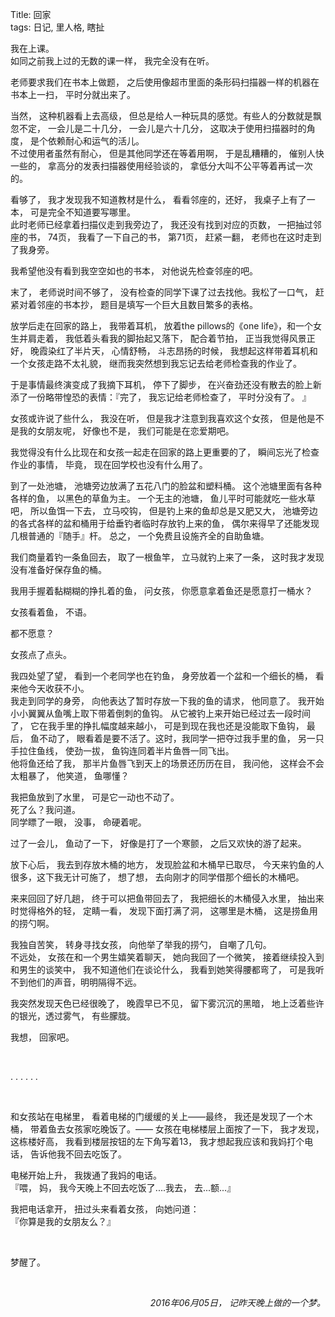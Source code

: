 Title: 回家  
tags: 日记, 里人格, 瞎扯    

我在上课。  
如同之前我上过的无数的课一样， 我完全没有在听。  

老师要求我们在书本上做题， 之后使用像超市里面的条形码扫描器一样的机器在书本上一扫， 平时分就出来了。  

当然， 这种机器看上去高级， 但总是给人一种玩具的感觉。有些人的分数就是飘忽不定， 一会儿是二十几分， 一会儿是六十几分， 这取决于使用扫描器时的角度， 是个依赖耐心和运气的活儿。     
不过使用者虽然有耐心， 但是其他同学还在等着用啊， 于是乱糟糟的， 催别人快一些的， 拿高分的发表扫描器使用经验谈的， 拿低分大叫不公平等着再试一次的。  

看够了， 我才发现我不知道教材是什么， 看看邻座的，还好， 我桌子上有了一本， 可是完全不知道要写哪里。  
此时老师已经拿着扫描仪走到我旁边了， 我还没有找到对应的页数， 一把抽过邻座的书， 74页， 我看了一下自己的书， 第71页， 赶紧一翻， 老师也在这时走到了我身旁。  

我希望他没有看到我空空如也的书本， 对他说先检查邻座的吧。  

末了， 老师说时间不够了， 没有检查的同学下课了过去找他。我松了一口气， 赶紧对着邻座的书本抄， 题目是填写一个巨大且数目繁多的表格。  

放学后走在回家的路上， 我带着耳机， 放着the pillows的《one life》，和一个女生并肩走着， 我低着头看我的脚抬起又落下， 配合着节拍， 正当我觉得风景正好， 晚霞染红了半片天， 心情舒畅， 斗志昂扬的时候， 我想起这样带着耳机和一个女孩走路不太礼貌， 继而我突然想到我忘记去给老师检查我的作业了。

于是事情最终演变成了我摘下耳机， 停下了脚步， 在兴奋劲还没有散去的脸上新添了一份略带惶恐的表情：『完了， 我忘记给老师检查了， 平时分没有了。  』

女孩或许说了些什么， 我没在听， 但是我才注意到我喜欢这个女孩， 但是他是不是我的女朋友呢， 好像也不是， 我们可能是在恋爱期吧。  

我觉得没有什么比现在和女孩一起走在回家的路上更重要的了， 瞬间忘光了检查作业的事情， 毕竟， 现在回学校也没有什么用了。  

到了一处池塘， 池塘旁边放满了五花八门的脸盆和塑料桶。 这个池塘里面有各种各样的鱼， 以黑色的草鱼为主。 一个无主的池塘， 鱼儿平时可能就吃一些水草吧， 所以鱼饵一下去， 立马咬钩， 但是钓上来的鱼却总是又肥又大， 池塘旁边的各式各样的盆和桶用于给垂钓者临时存放钓上来的鱼， 偶尔来得早了还能发现几根普通的『随手』杆。  总之， 一个免费且设施齐全的自助鱼塘。  

我们商量着钓一条鱼回去， 取了一根鱼竿， 立马就钓上来了一条， 这时我才发现没有准备好保存鱼的桶。  

我用手握着黏糊糊的挣扎着的鱼， 问女孩， 你愿意拿着鱼还是愿意打一桶水？  

女孩看着鱼， 不语。  

都不愿意？  

女孩点了点头。  

我四处望了望， 看到一个老同学也在钓鱼， 身旁放着一个盆和一个细长的桶， 看来他今天收获不小。  
我走到同学的身旁， 向他表达了暂时存放一下我的鱼的请求， 他同意了。 我开始小小翼翼从鱼嘴上取下带着倒刺的鱼钩。 从它被钓上来开始已经过去一段时间了， 它在我手里的挣扎幅度越来越小， 可是到现在我也还是没能取下鱼钩， 最后， 鱼不动了， 眼看着是要不活了。这时，我同学一把夺过我手里的鱼， 另一只手拉住鱼线， 使劲一拔， 鱼钩连同着半片鱼唇一同飞出。  
他将鱼还给了我， 那半片鱼唇飞到天上的场景还历历在目， 我问他， 这样会不会太粗暴了， 他笑道， 鱼哪懂？  

我把鱼放到了水里， 可是它一动也不动了。  
死了么？我问道。  
同学瞟了一眼， 没事， 命硬着呢。  

过了一会儿， 鱼动了一下， 好像是打了一个寒颤， 之后又欢快的游了起来。  

放下心后， 我去到存放木桶的地方， 发现脸盆和木桶早已取尽， 今天来钓鱼的人很多，这下我无计可施了， 想了想， 去向刚才的同学借那个细长的木桶吧。  

来来回回了好几趟， 终于可以把鱼带回去了， 我把细长的木桶侵入水里， 抽出来时觉得格外的轻， 定睛一看， 发现下面打满了洞， 这哪里是木桶， 这是捞鱼用的捞勺啊。  

我独自苦笑， 转身寻找女孩， 向他举了举我的捞勺， 自嘲了几句。  
不远处， 女孩在和一个男生嬉笑着聊天， 她向我回了一个微笑， 接着继续投入到和男生的谈笑中， 我不知道他们在谈论什么， 我看到她笑得腰都弯了， 可是我听不到他们的声音，明明隔得不远。  

我突然发现天色已经很晚了， 晚霞早已不见， 留下雾沉沉的黑暗， 地上泛着些许的银光，透过雾气， 有些朦胧。  

我想， 回家吧。  

<br>
  
. . . . . .

<br>


和女孩站在电梯里， 看着电梯的门缓缓的关上——最终， 我还是发现了一个木桶， 带着鱼去女孩家吃晚饭了。—— 女孩在电梯楼层上面按了一下， 我才发现， 这栋楼好高， 我看到楼层按钮的左下角写着13， 我才想起我应该和我妈打个电话， 告诉他我不回去吃饭了。  

电梯开始上升， 我拨通了我妈的电话。  
『喂， 妈， 我今天晚上不回去吃饭了....我去， 去...额...』  

我把电话拿开， 扭过头来看着女孩， 向她问道：  
『你算是我的女朋友么？』  

<br> 

梦醒了。


<br>

*<p align='right'>2016年06月05日， 记昨天晚上做的一个梦。</p>*


